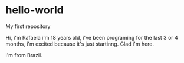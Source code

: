 # hello-world
My first repository

Hi, i'm Rafaela
i'm 18 years old, i've been programing for the last 3 or 4 months, i'm excited because it's just startinng. Glad i'm here.

i'm from Brazil.

